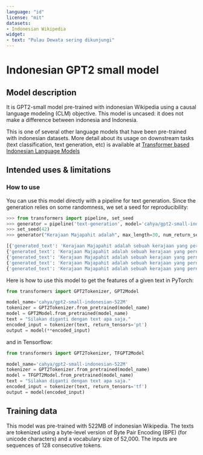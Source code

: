 ```yaml
---
language: "id"
license: "mit"
datasets:
- Indonesian Wikipedia
widget:
- text: "Pulau Dewata sering dikunjungi"
---
```


# Indonesian GPT2 small model 

## Model description
It is GPT2-small model pre-trained with indonesian Wikipedia using a causal language modeling (CLM) objective. This 
model is uncased: it does not make a difference between indonesia and Indonesia.

This is one of several other language models that have been pre-trained with indonesian datasets. More detail about 
its usage on downstream tasks (text classification, text generation, etc) is available at [Transformer based Indonesian Language Models](https://github.com/cahya-wirawan/indonesian-language-models/tree/master/Transformers)

## Intended uses & limitations

### How to use
You can use this model directly with a pipeline for text generation. Since the generation relies on some randomness, 
we set a seed for reproducibility:
```python
>>> from transformers import pipeline, set_seed
>>> generator = pipeline('text-generation', model='cahya/gpt2-small-indonesian-522M')
>>> set_seed(42)
>>> generator("Kerajaan Majapahit adalah", max_length=30, num_return_sequences=5, num_beams=10)

[{'generated_text': 'Kerajaan Majapahit adalah sebuah kerajaan yang pernah berdiri di Jawa Timur pada abad ke-14 hingga abad ke-15. Kerajaan ini berdiri pada abad ke-14'}, 
{'generated_text': 'Kerajaan Majapahit adalah sebuah kerajaan yang pernah berdiri di Jawa Timur pada abad ke-14 hingga abad ke-16. Kerajaan ini berdiri pada abad ke-14'}, 
{'generated_text': 'Kerajaan Majapahit adalah sebuah kerajaan yang pernah berdiri di Jawa Timur pada abad ke-14 hingga abad ke-15. Kerajaan ini berdiri pada abad ke-15'}, 
{'generated_text': 'Kerajaan Majapahit adalah sebuah kerajaan yang pernah berdiri di Jawa Timur pada abad ke-14 hingga abad ke-16. Kerajaan ini berdiri pada abad ke-15'}, 
{'generated_text': 'Kerajaan Majapahit adalah sebuah kerajaan yang pernah berdiri di Jawa Timur pada abad ke-14 hingga abad ke-15. Kerajaan ini merupakan kelanjutan dari Kerajaan Majapahit yang'}]

```
Here is how to use this model to get the features of a given text in PyTorch:
```python
from transformers import GPT2Tokenizer, GPT2Model

model_name='cahya/gpt2-small-indonesian-522M'
tokenizer = GPT2Tokenizer.from_pretrained(model_name)
model = GPT2Model.from_pretrained(model_name)
text = "Silakan diganti dengan text apa saja."
encoded_input = tokenizer(text, return_tensors='pt')
output = model(**encoded_input)
```
and in Tensorflow:
```python
from transformers import GPT2Tokenizer, TFGPT2Model

model_name='cahya/gpt2-small-indonesian-522M'
tokenizer = GPT2Tokenizer.from_pretrained(model_name)
model = TFGPT2Model.from_pretrained(model_name)
text = "Silakan diganti dengan text apa saja."
encoded_input = tokenizer(text, return_tensors='tf')
output = model(encoded_input)
```

## Training data

This model was pre-trained with 522MB of indonesian Wikipedia.
The texts are tokenized using a byte-level version of Byte Pair Encoding (BPE) (for unicode characters) and 
a vocabulary size of 52,000. The inputs are sequences of 128 consecutive tokens.
